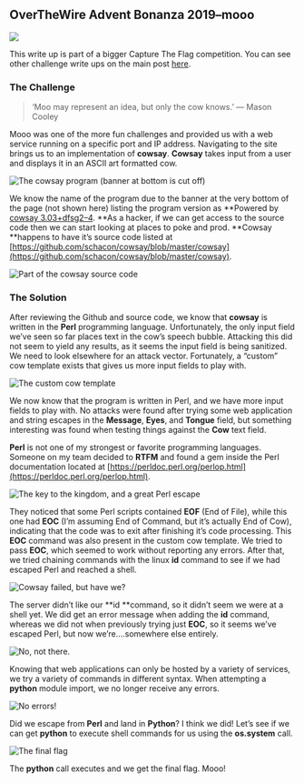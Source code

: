 
## OverTheWire Advent Bonanza 2019–mooo

![](https://cdn-images-1.medium.com/max/2000/1*EkHtlgVdgKnbe4kqZm38bw.png)

This write up is part of a bigger Capture The Flag competition. You can see other challenge write ups on the main post [here](https://medium.com/@forwardsecrecy/overthewire-advent-bonanza-2019-capture-the-flag-competition-66c50671c641).

### The Challenge
>  ‘Moo may represent an idea, but only the cow knows.’ — Mason Cooley

Mooo was one of the more fun challenges and provided us with a web service running on a specific port and IP address. Navigating to the site brings us to an implementation of **cowsay**. **Cowsay** takes input from a user and displays it in an ASCII art formatted cow.

![The cowsay program (banner at bottom is cut off)](https://cdn-images-1.medium.com/max/2000/1*iCT8MVFrR0GjQ98o_yZPQQ.png)

We know the name of the program due to the banner at the very bottom of the page (not shown here) listing the program version as **Powered by [cowsay 3.03+dfsg2–4](https://packages.ubuntu.com/bionic/cowsay). **As a hacker, if we can get access to the source code then we can start looking at places to poke and prod. **Cowsay **happens to have it’s source code listed at [https://github.com/schacon/cowsay/blob/master/cowsay](https://github.com/schacon/cowsay/blob/master/cowsay).

![Part of the cowsay source code](https://cdn-images-1.medium.com/max/2000/1*vGYStlxNQxvZORCysrpNng.png)

### The Solution

After reviewing the Github and source code, we know that **cowsay** is written in the **Perl** programming language. Unfortunately, the only input field we’ve seen so far places text in the cow’s speech bubble. Attacking this did not seem to yield any results, as it seems the input field is being sanitized. We need to look elsewhere for an attack vector. Fortunately, a “custom” cow template exists that gives us more input fields to play with.

![The custom cow template](https://cdn-images-1.medium.com/max/2000/1*x_-FSRNDRn0MAYvabfwJBQ.png)

We now know that the program is written in Perl, and we have more input fields to play with. No attacks were found after trying some web application and string escapes in the **Message**, **Eyes**, and **Tongue** field, but something interesting was found when testing things against the **Cow** text field.

**Perl** is not one of my strongest or favorite programming languages. Someone on my team decided to **RTFM** and found a gem inside the Perl documentation located at [https://perldoc.perl.org/perlop.html](https://perldoc.perl.org/perlop.html).

![The key to the kingdom, and a great Perl escape](https://cdn-images-1.medium.com/max/2000/1*05BWHPgZVyOJBwHzs9AOSg.png)

They noticed that some Perl scripts contained **EOF** (End of File), while this one had **EOC** (I’m assuming End of Command, but it’s actually End of Cow), indicating that the code was to exit after finishing it’s code processing. This **EOC** command was also present in the custom cow template. We tried to pass **EOC**, which seemed to work without reporting any errors. After that, we tried chaining commands with the linux **id** command to see if we had escaped Perl and reached a shell.

![Cowsay failed, but have we?](https://cdn-images-1.medium.com/max/2000/1*ScxeYbnRqaSuGY2vh388EA.png)

The server didn’t like our **id **command, so it didn’t seem we were at a shell yet. We did get an error message when adding the **id** command, whereas we did not when previously trying just **EOC**, so it seems we’ve escaped Perl, but now we’re….somewhere else entirely.

![No, not there.](https://cdn-images-1.medium.com/max/2000/1*aQApTBsEdy7eEbqtjhMirw.jpeg)

Knowing that web applications can only be hosted by a variety of services, we try a variety of commands in different syntax. When attempting a **python** module import, we no longer receive any errors.

![No errors!](https://cdn-images-1.medium.com/max/2000/1*PhZRjM2aHpsYkNbhElEjgA.png)

Did we escape from **Perl** and land in **Python**? I think we did! Let’s see if we can get **python** to execute shell commands for us using the **os.system** call.

![The final flag](https://cdn-images-1.medium.com/max/2000/1*a6KKQOw1sDH0eLeJV9HUSA.png)

The **python** call executes and we get the final flag. Mooo!


